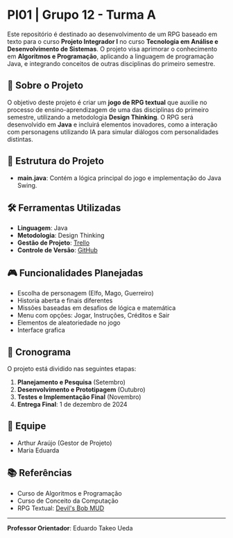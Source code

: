 # PI01 | Grupo 12 - Turma A

Este repositório é destinado ao desenvolvimento de um RPG baseado em texto para o curso **Projeto Integrador I** no curso **Tecnologia em Análise e Desenvolvimento de Sistemas**. O projeto visa aprimorar o conhecimento em **Algoritmos e Programação**, aplicando a linguagem de programação Java, e integrando conceitos de outras disciplinas do primeiro semestre.

## 📕 Sobre o Projeto

O objetivo deste projeto é criar um **jogo de RPG textual** que auxilie no processo de ensino-aprendizagem de uma das disciplinas do primeiro semestre, utilizando a metodologia **Design Thinking**. O RPG será desenvolvido em **Java** e incluirá elementos inovadores, como a interação com personagens utilizando IA para simular diálogos com personalidades distintas.

## 📝 Estrutura do Projeto

- **main.java**: Contém a lógica principal do jogo e implementação do Java Swing.

## 🛠️ Ferramentas Utilizadas

- **Linguagem**: Java
- **Metodologia**: Design Thinking
- **Gestão de Projeto**: [Trello](https://trello.com)
- **Controle de Versão**: [GitHub](https://github.com)

## 🎮 Funcionalidades Planejadas

- Escolha de personagem (Elfo, Mago, Guerreiro)
- Historia aberta e finais diferentes
- Missões baseadas em desafios de lógica e matemática
- Menu com opções: Jogar, Instruções, Créditos e Sair
- Elementos de aleatoriedade no jogo
- Interface grafica

## 📅 Cronograma

O projeto está dividido nas seguintes etapas:
1. **Planejamento e Pesquisa** (Setembro)
2. **Desenvolvimento e Prototipagem** (Outubro)
3. **Testes e Implementação Final** (Novembro)
4. **Entrega Final**: 1 de dezembro de 2024

## 👥 Equipe

- Arthur Araújo (Gestor de Projeto)
- Maria Eduarda


## 📚 Referências

- Curso de Algoritmos e Programação
- Curso de Conceito da Computação
- RPG Textual: [Devil's Bob MUD](http://www.debomud.org/)

---

**Professor Orientador**: Eduardo Takeo Ueda
